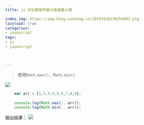 ```yaml
---
title: js 对比数组中最大值或最小值

index_img: https://img-blog.csdnimg.cn/20191018130254983.png
lazyload: true
categories:
- javascript
tags:
- js
- javascript



---
```













> 使用`Math.max()`、`Math.min()`

![](https://img-blog.csdnimg.cn/20191018130254983.png)

```javascript
	var arr = [1,2,3,4,5,6,7,8,9];
	
	console.log(Math.max(...arr));
	console.log(Math.min(...arr));
```

输出结果：
![](https://img-blog.csdnimg.cn/20191018130001529.png)
